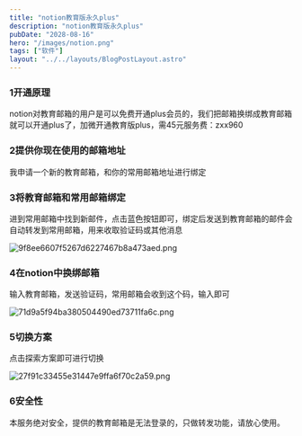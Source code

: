 ```yaml
---
title: "notion教育版永久plus"
description: "notion教育版永久plus"
pubDate: "2028-08-16"
hero: "/images/notion.png"
tags: ["软件"]
layout: "../../layouts/BlogPostLayout.astro"
---
```


### 1开通原理

notion对教育邮箱的用户是可以免费开通plus会员的，我们把邮箱换绑成教育邮箱就可以开通plus了，加微开通教育版plus，需45元服务费：zxx960

### 2提供你现在使用的邮箱地址

我申请一个新的教育邮箱，和你的常用邮箱地址进行绑定

### 3将教育邮箱和常用邮箱绑定

进到常用邮箱中找到新邮件，点击蓝色按钮即可，绑定后发送到教育邮箱的邮件会自动转发到常用邮箱，用来收取验证码或其他消息

![9f8ee6607f5267d6227467b8a473aed.png](/images/9f8ee6607f5267d6227467b8a473aed.png)

### 4在notion中换绑邮箱

输入教育邮箱，发送验证码，常用邮箱会收到这个码，输入即可

![71d9a5f94ba380504490ed73711fa6c.png](/images/71d9a5f94ba380504490ed73711fa6c.png)

### 5切换方案

点击探索方案即可进行切换

![27f91c33455e31447e9ffa6f70c2a59.png](/images/27f91c33455e31447e9ffa6f70c2a59.png)

### 6安全性

本服务绝对安全，提供的教育邮箱是无法登录的，只做转发功能，请放心使用。



